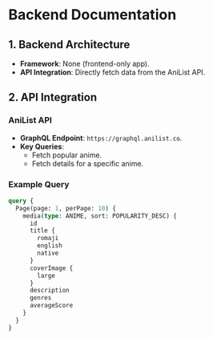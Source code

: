 # Backend Documentation

## 1. Backend Architecture

- **Framework**: None (frontend-only app).
- **API Integration**: Directly fetch data from the AniList API.

## 2. API Integration

### AniList API

- **GraphQL Endpoint**: `https://graphql.anilist.co`.
- **Key Queries**:
  - Fetch popular anime.
  - Fetch details for a specific anime.

### Example Query

```graphql
query {
  Page(page: 1, perPage: 10) {
    media(type: ANIME, sort: POPULARITY_DESC) {
      id
      title {
        romaji
        english
        native
      }
      coverImage {
        large
      }
      description
      genres
      averageScore
    }
  }
}
```
